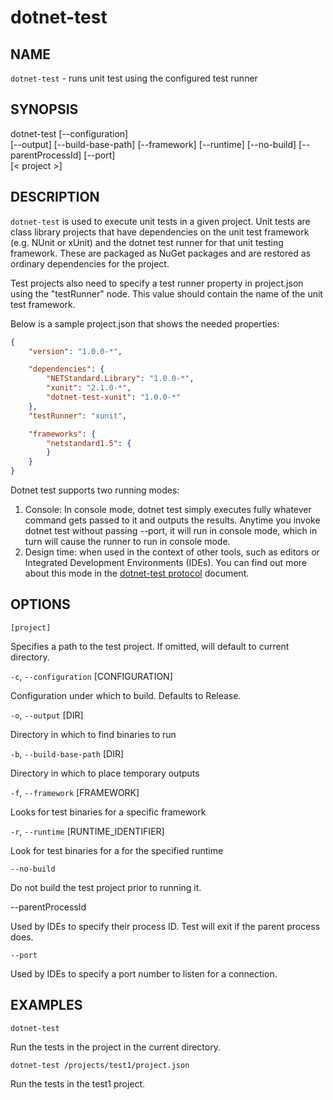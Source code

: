 dotnet-test
================

## NAME

`dotnet-test` - runs unit test using the configured test runner

## SYNOPSIS

dotnet-test [--configuration]  
    [--output] [--build-base-path] [--framework] [--runtime]
    [--no-build]
    [--parentProcessId] [--port]  
    [< project >]  

## DESCRIPTION

`dotnet-test` is used to execute unit tests in a given project. Unit tests are class library 
projects that have dependencies on the unit test framework (e.g. NUnit or xUnit) and the 
dotnet test runner for that unit testing framework. These are packaged as NuGet packages and are 
restored as ordinary dependencies for the project.

Test projects also need to specify a test runner property in project.json using the "testRunner" node. 
This value should contain the name of the unit test framework.

Below is a sample project.json that shows the needed properties:

```json
{
    "version": "1.0.0-*",

    "dependencies": {
        "NETStandard.Library": "1.0.0-*",
        "xunit": "2.1.0-*",
        "dotnet-test-xunit": "1.0.0-*"
    },
    "testRunner": "xunit",

    "frameworks": {
        "netstandard1.5": {
        }
    }
}
```
Dotnet test supports two running modes:

1. Console: In console mode, dotnet test simply executes fully whatever command gets passed to it and outputs the results. Anytime you
invoke dotnet test without passing --port, it will run in console mode, which in turn will cause the runner to run in console mode.
2. Design time: when used in the context of other tools, such as editors or Integrated Development Environments (IDEs). You 
can find out more about this mode in the [dotnet-test protocol](dotnet-test-protocol.md) document. 

## OPTIONS

`[project]` 
    
Specifies a path to the test project. If omitted, will default to current directory. 

`-c`, `--configuration` [CONFIGURATION]

Configuration under which to build. Defaults to Release. 

`-o`, `--output` [DIR]

Directory in which to find binaries to run

`-b`, `--build-base-path` [DIR]

Directory in which to place temporary outputs

`-f`, `--framework` [FRAMEWORK]

Looks for test binaries for a specific framework

`-r`, `--runtime` [RUNTIME_IDENTIFIER]

Look for test binaries for a for the specified runtime

`--no-build` 

Do not build the test project prior to running it. 

--parentProcessId

Used by IDEs to specify their process ID. Test will exit if the parent process does.

`--port`

Used by IDEs to specify a port number to listen for a connection.

## EXAMPLES

`dotnet-test`

Run the tests in the project in the current directory. 

`dotnet-test /projects/test1/project.json`

Run the tests in the test1 project. 

